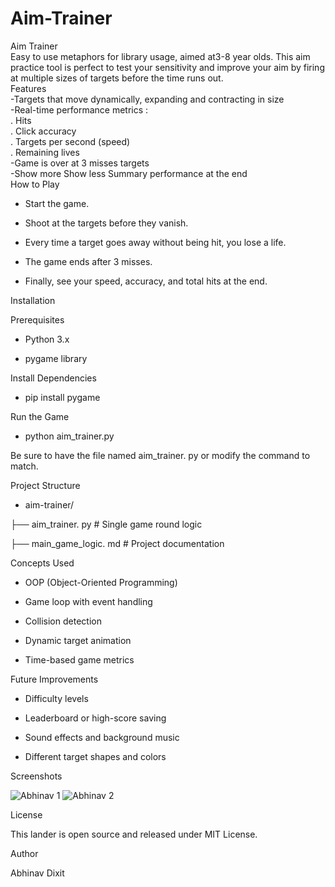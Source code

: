 # Aim-Trainer
Aim Trainer
<br>
Easy to use metaphors for library usage, aimed at3-8 year olds. This aim practice tool is perfect to test your sensitivity and improve your aim by firing at multiple sizes of targets before the time runs out.
<br>
Features
<br>
-Targets that move dynamically, expanding and contracting in size
<br>
-Real-time performance metrics :
<br>
.  Hits
<br>
.  Click accuracy
<br>
.  Targets per second (speed)
<br>
.  Remaining lives
<br>
-Game is over at 3 misses targets
<br>
-Show more Show less Summary performance at the end
<br>
How to Play

- Start the game.

- Shoot at the targets before they vanish.

- Every time a target goes away without being hit, you lose a life.

- The game ends after 3 misses.

- Finally, see your speed, accuracy, and total hits at the end.

 Installation

Prerequisites

- Python 3.x

- pygame library

Install Dependencies

- pip install pygame

Run the Game

- python aim_trainer.py

Be sure to have the file named aim_trainer. py or modify the command to match.

Project Structure

- aim-trainer/

├── aim_trainer. py # Single game round logic

├── main_game_logic. md # Project documentation

Concepts Used

- OOP (Object-Oriented Programming)

- Game loop with event handling

- Collision detection

- Dynamic target animation

- Time-based game metrics

Future Improvements

- Difficulty levels

- Leaderboard or high-score saving

- Sound effects and background music

- Different target shapes and colors

Screenshots

![Abhinav 1](https://github.com/user-attachments/assets/d157f3cf-c253-46e5-a1bb-5881c31385df)
![Abhinav 2](https://github.com/user-attachments/assets/4b7913d2-b521-48d1-af7f-5660d8d6b9c2)

License

This lander is open source and released under MIT License.

Author 

Abhinav Dixit
